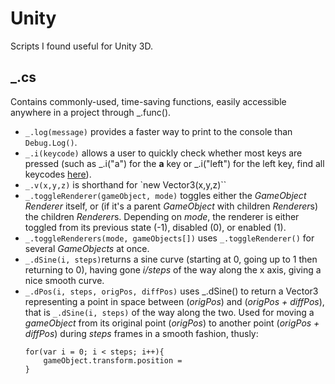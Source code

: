 # Unity
Scripts I found useful for Unity 3D.
## _.cs
Contains commonly-used, time-saving functions, easily accessible anywhere in a project through _.func().
* `_.log(message)` provides a faster way to print to the console than `Debug.Log()`.
* `_.i(keycode)` allows a user to quickly check whether most keys are pressed (such as _.i("a") for the **a** key or _.i("left") for the left key, find all keycodes [here](https://docs.unity3d.com/ScriptReference/KeyCode.html)).
* `_.v(x,y,z)` is shorthand for `new Vector3(x,y,z)``
* `_.toggleRenderer(gameObject, mode)` toggles either the *GameObject* *Renderer* itself, or (if it's a parent *GameObject* with children *Renderer*s) the children *Renderer*s. Depending on *mode*, the renderer is either toggled from its previous state (-1), disabled (0), or enabled (1).
* `_.toggleRenderers(mode, gameObjects[])` uses `_.toggleRenderer()` for several *GameObjects* at once.
* `_.dSine(i, steps)`returns a sine curve (starting at 0, going up to 1 then returning to 0), having gone *i/steps* of the way along the x axis, giving a nice smooth curve.
* `_.dPos(i, steps, origPos, diffPos)` uses _.dSine() to return a Vector3 representing a point in space between (*origPos*) and (*origPos + diffPos*), that is `_.dSine(i, steps)` of the way along the two. Used for moving a *gameObject* from its original point (*origPos*) to another point (*origPos + diffPos*) during *steps* frames in a smooth fashion, thusly:
    ```
    for(var i = 0; i < steps; i++){
        gameObject.transform.position = 
    }
    ```


<!--stackedit_data:
eyJoaXN0b3J5IjpbLTEzODcwOTYyMTUsMTE0MjU5OTQ4NSwtMT
gxMzYwODMsLTEwNTcwMTM4ODZdfQ==
-->